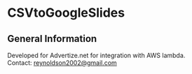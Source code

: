 # CSVtoGoogleSlides

## General Information
Developed for Advertize.net for integration with AWS lambda.\
Contact: reynoldson2002@gmail.com
